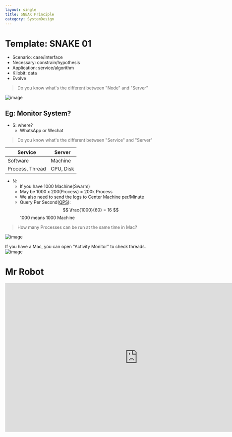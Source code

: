 ```yaml
---
layout: single
title: SNEAK Principle
category: SystemDesign
---
```

<script type="text/javascript" async
  src="https://cdn.mathjax.org/mathjax/latest/MathJax.js?config=TeX-MML-AM_CHTML">
</script>

# Template: SNAKE 01
-  Scenario: case/interface
-  Necessary: constrain/hypothesis
-  Application: service/algorithm
-  Kilobit: data
-  Evolve


> Do you know what's the different between "Node" and "Server"

![image](http://p1.bqimg.com/567571/acb4c4f2425aef8d.png)

## Eg: Monitor System?

- S: where?
    - WhatsApp or Wechat   


> Do you know what's the different between "Service" and "Server"

Service | Server
---|---
Software | Machine
Process, Thread | CPU, Disk


- N:
    - If you have 1000 Machine(Swarm)
    - May be 1000 x 200(Process) = 200k Process
    - We also need to send the logs to Center Machine per/Minute
    - Query Per Second([QPS](https://en.wikipedia.org/wiki/Queries_per_second)): $$ \frac{1000}{60} = 16 $$  1000 means 1000 Machine

> How many Processes can be run at the same time in Mac?

![image](https://farhakm.files.wordpress.com/2015/03/iljzp.png)

If you have a Mac, you can open "Activity Monitor" to check threads.
![image](http://p1.bqimg.com/567571/ae779f5e3673b9a6.png)










# Mr Robot
<div style="max-width:640px; margin:0 auto 10px;" >
<div
style="position: relative;
width:100%;
padding-bottom:56.25%;
height:0;">

<iframe width="854" height="480" src="https://www.youtube.com/embed/R5giPbQIdzo" frameborder="0" allowfullscreen></iframe>

</div>
</div>

